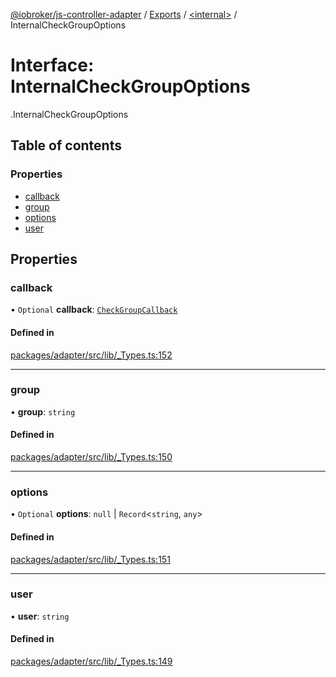 [@iobroker/js-controller-adapter](../README.md) / [Exports](../modules.md) / [<internal\>](../modules/internal_.md) / InternalCheckGroupOptions

# Interface: InternalCheckGroupOptions

[<internal>](../modules/internal_.md).InternalCheckGroupOptions

## Table of contents

### Properties

- [callback](internal_.InternalCheckGroupOptions.md#callback)
- [group](internal_.InternalCheckGroupOptions.md#group)
- [options](internal_.InternalCheckGroupOptions.md#options)
- [user](internal_.InternalCheckGroupOptions.md#user)

## Properties

### callback

• `Optional` **callback**: [`CheckGroupCallback`](../modules/internal_.md#checkgroupcallback)

#### Defined in

[packages/adapter/src/lib/_Types.ts:152](https://github.com/ioBroker/ioBroker.js-controller/blob/deec19ee/packages/adapter/src/lib/_Types.ts#L152)

___

### group

• **group**: `string`

#### Defined in

[packages/adapter/src/lib/_Types.ts:150](https://github.com/ioBroker/ioBroker.js-controller/blob/deec19ee/packages/adapter/src/lib/_Types.ts#L150)

___

### options

• `Optional` **options**: ``null`` \| `Record`<`string`, `any`\>

#### Defined in

[packages/adapter/src/lib/_Types.ts:151](https://github.com/ioBroker/ioBroker.js-controller/blob/deec19ee/packages/adapter/src/lib/_Types.ts#L151)

___

### user

• **user**: `string`

#### Defined in

[packages/adapter/src/lib/_Types.ts:149](https://github.com/ioBroker/ioBroker.js-controller/blob/deec19ee/packages/adapter/src/lib/_Types.ts#L149)
